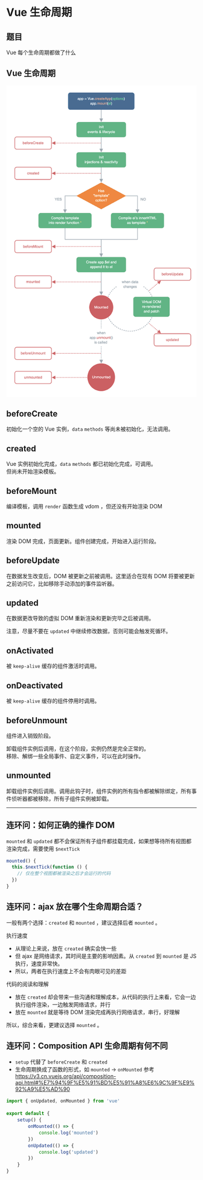 # Vue 生命周期

## 题目

Vue 每个生命周期都做了什么

## Vue 生命周期

![](./img/vue-生命周期.png)

## beforeCreate

初始化一个空的 Vue 实例，`data` `methods` 等尚未被初始化，无法调用。

## created

Vue 实例初始化完成，`data` `methods` 都已初始化完成，可调用。<br>
但尚未开始渲染模板。

## beforeMount

编译模板，调用 `render` 函数生成 vdom ，但还没有开始渲染 DOM

## mounted

渲染 DOM 完成，页面更新。组件创建完成，开始进入运行阶段。

## beforeUpdate

在数据发生改变后，DOM 被更新之前被调用。这里适合在现有 DOM 将要被更新之前访问它，比如移除手动添加的事件监听器。

## updated

在数据更改导致的虚拟 DOM 重新渲染和更新完毕之后被调用。

注意，尽量不要在 `updated` 中继续修改数据，否则可能会触发死循环。

## onActivated

被 `keep-alive` 缓存的组件激活时调用。

## onDeactivated

被 `keep-alive` 缓存的组件停用时调用。

## beforeUnmount

组件进入销毁阶段。

卸载组件实例后调用，在这个阶段，实例仍然是完全正常的。<br>
移除、解绑一些全局事件、自定义事件，可以在此时操作。

## unmounted

卸载组件实例后调用。调用此钩子时，组件实例的所有指令都被解除绑定，所有事件侦听器都被移除，所有子组件实例被卸载。

---

## 连环问：如何正确的操作 DOM

`mounted` 和 `updated` 都不会保证所有子组件都挂载完成，如果想等待所有视图都渲染完成，需要使用 `$nextTick`

```js
mounted() {
  this.$nextTick(function () {
    // 仅在整个视图都被渲染之后才会运行的代码
  })
}
```

## 连环问：ajax 放在哪个生命周期合适？

一般有两个选择：`created` 和 `mounted` ，建议选择后者 `mounted` 。

执行速度
- 从理论上来说，放在 `created` 确实会快一些
- 但 ajax 是网络请求，其时间是主要的影响因素。从 `created` 到 `mounted` 是 JS 执行，速度非常快。
- 所以，两者在执行速度上不会有肉眼可见的差距

代码的阅读和理解
- 放在 `created` 却会带来一些沟通和理解成本，从代码的执行上来看，它会一边执行组件渲染，一边触发网络请求，并行
- 放在 `mounted` 就是等待 DOM 渲染完成再执行网络请求，串行，好理解

所以，综合来看，更建议选择 `mounted` 。

## 连环问：Composition API 生命周期有何不同 

- `setup` 代替了 `beforeCreate` 和 `created`
- 生命周期换成了函数的形式，如 `mounted` -> `onMounted` 参考 https://v3.cn.vuejs.org/api/composition-api.html#%E7%94%9F%E5%91%BD%E5%91%A8%E6%9C%9F%E9%92%A9%E5%AD%90

```js
import { onUpdated, onMounted } from 'vue'

export default {
    setup() {
        onMounted(() => {
            console.log('mounted')
        })
        onUpdated(() => {
            console.log('updated')
        })
    } 
}
```
